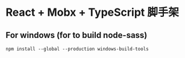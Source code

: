 # React + Mobx + TypeScript 脚手架

## For windows (for to build node-sass)

```
npm install --global --production windows-build-tools
```